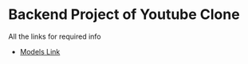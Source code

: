 # Backend Project of Youtube Clone

All the links for required info

- [Models Link](https://app.eraser.io/workspace/YtPqZ1VogxGy1jzIDkzj)